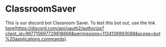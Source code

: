 # ClassroomSaver


This is our discord bot Classroom Saver. To test this bot out, use the link [here](https://discord.com/api/oauth2/authorize?client_id=997715697729818666&permissions=1134139993088&scope=bot%20applications.commands])[https://discord.com/api/oauth2/authorize?client_id=997715697729818666&permissions=1134139993088&scope=bot%20applications.commands).